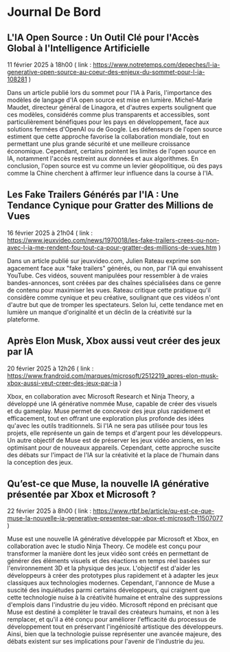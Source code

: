 # Journal De Bord

## L'IA Open Source : Un Outil Clé pour l'Accès Global à l'Intelligence Artificielle
11 février 2025 à 18h00 ( link : https://www.notretemps.com/depeches/l-ia-generative-open-source-au-coeur-des-enjeux-du-sommet-pour-l-ia-108281 )

Dans un article publié lors du sommet pour l'IA à Paris, l'importance des modèles de langage d'IA open source est mise en lumière. Michel-Marie Maudet, directeur général de Linagora, et d'autres experts soulignent que ces modèles, considérés comme plus transparents et accessibles, sont particulièrement bénéfiques pour les pays en développement, face aux solutions fermées d'OpenAI ou de Google. Les défenseurs de l'open source estiment que cette approche favorise la collaboration mondiale, tout en permettant une plus grande sécurité et une meilleure croissance économique. Cependant, certains pointent les limites de l'open source en IA, notamment l'accès restreint aux données et aux algorithmes. En conclusion, l'open source est vu comme un levier géopolitique, où des pays comme la Chine cherchent à affirmer leur influence dans la course à l'IA.

## Les Fake Trailers Générés par l'IA : Une Tendance Cynique pour Gratter des Millions de Vues
16 février 2025 à 21h04 ( link : https://www.jeuxvideo.com/news/1970018/les-fake-trailers-crees-ou-non-avec-l-ia-me-rendent-fou-tout-ca-pour-gratter-des-millions-de-vues.htm )

Dans un article publié sur jeuxvideo.com, Julien Rateau exprime son agacement face aux "fake trailers" générés, ou non, par l'IA qui envahissent YouTube. Ces vidéos, souvent manipulées pour ressembler à de vraies bandes-annonces, sont créées par des chaînes spécialisées dans ce genre de contenu pour maximiser les vues. Rateau critique cette pratique qu'il considère comme cynique et peu créative, soulignant que ces vidéos n'ont d'autre but que de tromper les spectateurs. Selon lui, cette tendance met en lumière un manque d'originalité et un déclin de la créativité sur la plateforme.

## Après Elon Musk, Xbox aussi veut créer des jeux par IA
20 février 2025 à 12h26 ( link : https://www.frandroid.com/marques/microsoft/2512219_apres-elon-musk-xbox-aussi-veut-creer-des-jeux-par-ia )

Xbox, en collaboration avec Microsoft Research et Ninja Theory, a développé une IA générative nommée Muse, capable de créer des visuels et du gameplay. Muse permet de concevoir des jeux plus rapidement et efficacement, tout en offrant une exploration plus profonde des idées qu'avec les outils traditionnels. Si l'IA ne sera pas utilisée pour tous les projets, elle représente un gain de temps et d'argent pour les développeurs. Un autre objectif de Muse est de préserver les jeux vidéo anciens, en les optimisant pour de nouveaux appareils. Cependant, cette approche suscite des débats sur l'impact de l'IA sur la créativité et la place de l'humain dans la conception des jeux.

## Qu’est-ce que Muse, la nouvelle IA générative présentée par Xbox et Microsoft ?
22 février 2025 à 8h00 ( link : https://www.rtbf.be/article/qu-est-ce-que-muse-la-nouvelle-ia-generative-presentee-par-xbox-et-microsoft-11507077 )

Muse est une nouvelle IA générative développée par Microsoft et Xbox, en collaboration avec le studio Ninja Theory. Ce modèle est conçu pour transformer la manière dont les jeux vidéo sont créés en permettant de générer des éléments visuels et des réactions en temps réel basées sur l'environnement 3D et la physique des jeux. L'objectif est d'aider les développeurs à créer des prototypes plus rapidement et à adapter les jeux classiques aux technologies modernes.
Cependant, l'annonce de Muse a suscité des inquiétudes parmi certains développeurs, qui craignent que cette technologie nuise à la créativité humaine et entraîne des suppressions d'emplois dans l'industrie du jeu vidéo. Microsoft répond en précisant que Muse est destiné à compléter le travail des créateurs humains, et non à les remplacer, et qu'il a été conçu pour améliorer l'efficacité du processus de développement tout en préservant l'ingéniosité artistique des développeurs.
Ainsi, bien que la technologie puisse représenter une avancée majeure, des débats existent sur ses implications pour l'avenir de l'industrie du jeu.


